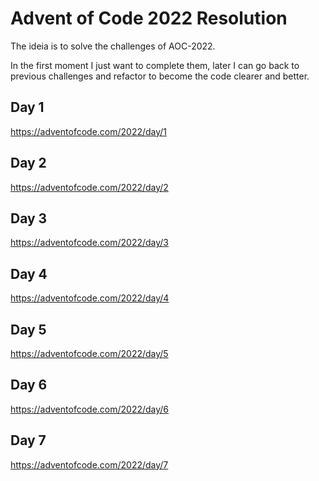 # Advent of Code 2022 Resolution

The ideia is to solve the challenges of AOC-2022.

In the first moment I just want to complete them, later I can go back to previous challenges and refactor to become the code clearer and better.

## Day 1
https://adventofcode.com/2022/day/1

## Day 2
https://adventofcode.com/2022/day/2

## Day 3
https://adventofcode.com/2022/day/3

## Day 4
https://adventofcode.com/2022/day/4

## Day 5
https://adventofcode.com/2022/day/5

## Day 6
https://adventofcode.com/2022/day/6

## Day 7
https://adventofcode.com/2022/day/7